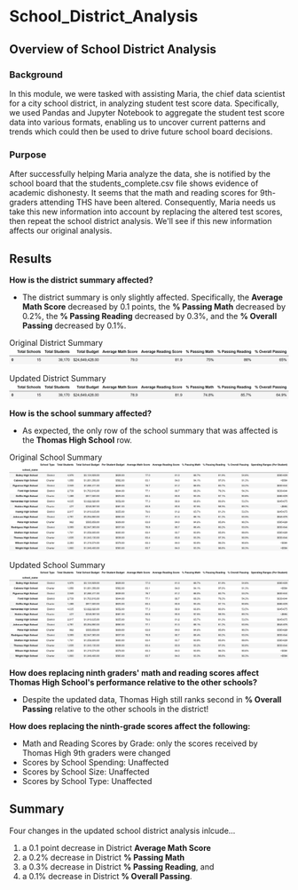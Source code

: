 # School_District_Analysis

## Overview of School District Analysis

### Background
In this module, we were tasked with assisting Maria, the chief data scientist for a city school district, in analyzing student test score data. Specifically, we used Pandas and Jupyter Notebook to aggregate the student test score data into various formats, enabling us to uncover current patterns and trends which could then be used to drive future school board decisions.

### Purpose
After successfully helping Maria analyze the data, she is notified by the school board that the students_complete.csv file shows evidence of academic dishonesty. It seems that the math and reading scores for 9th-graders attending THS have been altered. Consequently, Maria needs us take this new information into account by replacing the altered test scores, then repeat the school district analysis. We'll see if this new information affects our original analysis. 

## Results

**How is the district summary affected?**

- The district summary is only slightly affected. Specifically, the **Average Math Score** decreased by 0.1 points, the **% Passing Math** decreased by 0.2%, the **% Passing Reading** decreased by 0.3%, and the **% Overall Passing** decreased by 0.1%.  

Original District Summary
![Original District Summary](https://github.com/dharlerjr/School_District_Analysis/blob/main/Resources/Images/01_Original_District_Summary.png)  

Updated District Summary
![Original District Summary](https://github.com/dharlerjr/School_District_Analysis/blob/main/Resources/Images/10_Updated_District_Summary.png)  

**How is the school summary affected?**

- As expected, the only row of the school summary that was affected is the **Thomas High School** row.  

Original School Summary
![Original District Summary](https://github.com/dharlerjr/School_District_Analysis/blob/main/Resources/Images/02_Original_School_Summary.png)  

Updated School Summary
![Original District Summary](https://github.com/dharlerjr/School_District_Analysis/blob/main/Resources/Images/11_Updated_School_Summary.png)  

**How does replacing ninth graders' math and reading scores affect Thomas High School's performance relative to the other schools?**

- Despite the updated data, Thomas High still ranks second in **% Overall Passing** relative to the other schools in the district!

**How does replacing the ninth-grade scores affect the following:**

- Math and Reading Scores by Grade:     only the scores received by Thomas High 9th graders were changed
- Scores by School Spending:            Unaffected
- Scores by School Size:                Unaffected
- Scores by School Type:                Unaffected


## Summary
Four changes in the updated school district analysis inlcude...
1. a 0.1 point decrease in District **Average Math Score**
2. a 0.2% decrease in District **% Passing Math**
3. a 0.3% decrease in District **% Passing Reading**, and
4. a 0.1% decrease in District **% Overall Passing**.